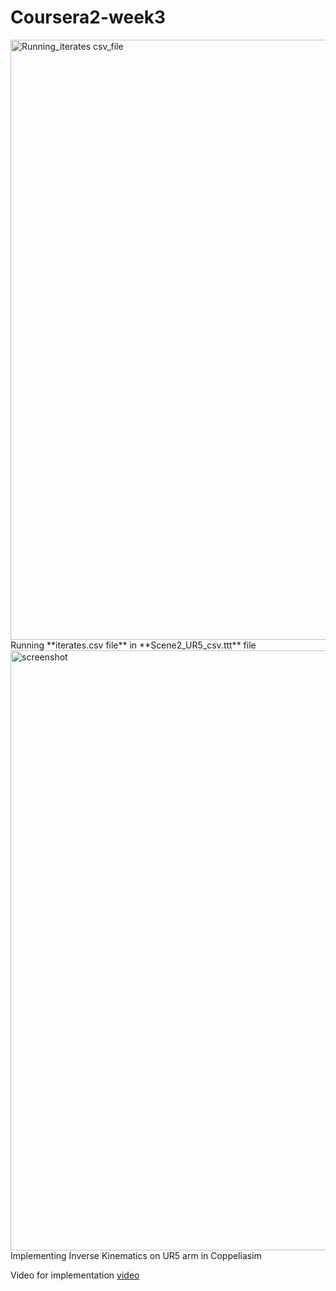 # Coursera2-week3

<img width="960" alt="Running_iterates csv_file" src="https://github.com/user-attachments/assets/6e87559c-7de1-4648-8b81-b7ab50debd77" /> 
<br/>
Running **iterates.csv file** in **Scene2_UR5_csv.ttt** file
<br/>

<img width="960" alt="screenshot" src="https://github.com/user-attachments/assets/c9e37d42-3582-40eb-9f0c-3ec23e32a2e3">
<br/>
Implementing Inverse Kinematics on UR5 arm in Coppeliasim 

Video for implementation [video](https://youtu.be/A9nwSz6n5Y4)
